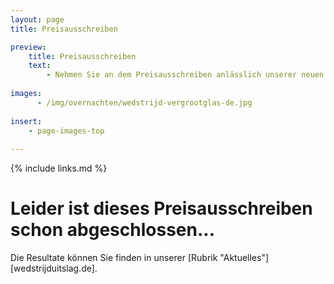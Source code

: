 ```yaml
---
layout: page
title: Preisausschreiben

preview:
    title: Preisausschreiben
    text: 
        - Nehmen Sie an dem Preisausschreiben anlässlich unserer neuen Webseite teil und nutzen Sie Ihre Chance, schöne Preise zu gewinnen!
        
images:
      - /img/overnachten/wedstrijd-vergrootglas-de.jpg
      
insert:
    - page-images-top
      
---
```


{% include links.md %}

# Leider ist dieses Preisausschreiben schon abgeschlossen...

Die Resultate können Sie finden in unserer [Rubrik "Aktuelles"][wedstrijduitslag.de].
